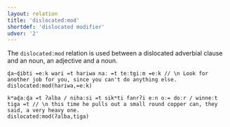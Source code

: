 ```yaml
---
layout: relation
title: 'dislocated:mod'
shortdef: 'dislocated modifier'
udver: '2'
---
```


The `dislocated:mod` relation is used between a dislocated adverbial clause and an noun, an adjective and a noun.

~~~ sdparse
ɖa~ɖibti =eːk wari =t hariwa naː =t teːtgiːm =eːk // \n Look for another job for you, since you can't do anything else.
dislocated:mod(hariwa,=eːk)
~~~

~~~ sdparse
kʷaɖaːɖa =t ʔalba / nihaːsi =t sikʷti fanrʔi eːn oː= doːr / winneːt tiga =t // \n this time he pulls out a small round copper can, they said, a very heavy one.
dislocated:mod(ʔalba,tiga)
~~~


<!-- Interlanguage links updated Po 6. listopadu 2023, 21:42:52 CET -->
